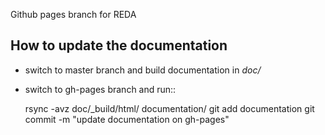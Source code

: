 Github pages branch for REDA


How to update the documentation
-------------------------------

* switch to master branch and build documentation in *doc/*
* switch to gh-pages branch and run::

	rsync -avz doc/_build/html/ documentation/
	git add documentation
	git commit -m "update documentation on gh-pages"
